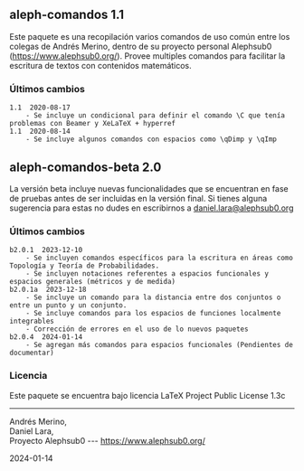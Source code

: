 ## aleph-comandos 1.1

Este paquete es una recopilación varios comandos de uso común entre los colegas de Andrés Merino, dentro de su proyecto personal Alephsub0 (https://www.alephsub0.org/). Provee multiples comandos para facilitar la escritura de textos con contenidos matemáticos.

### Últimos cambios

```
1.1  2020-08-17
    - Se incluye un condicional para definir el comando \C que tenía problemas con Beamer y XeLaTeX + hyperref
1.1  2020-08-14
    - Se incluye algunos comandos con espacios como \qDimp y \qImp
```

## aleph-comandos-beta 2.0

La versión beta incluye nuevas funcionalidades que se encuentran en fase de pruebas antes de ser incluidas en la versión final. Si tienes alguna sugerencia para estas no dudes en escribirnos a daniel.lara@alephsub0.org

### Últimos cambios

```
b2.0.1  2023-12-10
    - Se incluyen comandos específicos para la escritura en áreas como Topología y Teoría de Probabilidades.
    - Se incluyen notaciones referentes a espacios funcionales y espacios generales (métricos y de medida)
b2.0.1a  2023-12-18
    - Se incluye un comando para la distancia entre dos conjuntos o entre un punto y un conjunto.
    - Se incluye comandos para los espacios de funciones localmente integrables
    - Corrección de errores en el uso de lo nuevos paquetes
b2.0.4  2024-01-14
    - Se agregan más comandos para espacios funcionales (Pendientes de documentar)
```

### Licencia

Este paquete se encuentra bajo licencia LaTeX Project Public License 1.3c

---

Andrés Merino,  
Daniel Lara,  
Proyecto Alephsub0 --- https://www.alephsub0.org/

2024-01-14
